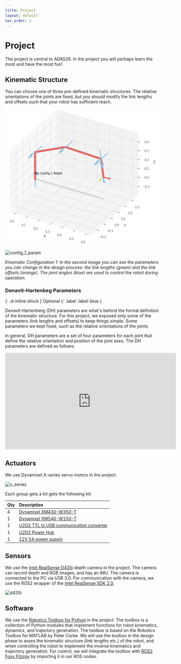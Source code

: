 ```yaml
---
title: Project
layout: default
nav_order: 2
---
```


# Project
The project is central to ADA526. In the project you will perhaps learn the most and have the most fun!


## Kinematic Structure
You can choose one of three pre-defined kinematic structures. The relative orientations of the joints are fixed, but you should modify the link lengths and offsets such that your robot has sufficient reach.

![config1](assets/images/config.png) 

![config_1_param](../../assets/images/config-1-params.png)

*Kinematic Configuration 1: In the second image you can see the parameters you can change in the design process: the link lengths (green) and the link offsets (orange). The joint angles (blue) are used to control the robot during operation.*

### Denavit-Hartenbeg Parameters
{: .d-inline-block }
Optional
{: .label .label-blue } 

Denavit-Hartenberg (DH) parameters are what's behind the formal definition of the kinematic structure. For this project, we exposed only some of the parameters (link lengths and offsets) to keep things simple. Some parameters we kept fixed, such as the relative orientations of the joints.

In general, DH parameters are a set of four parameters for each joint that define the relative orientation and position of the joint axes. The DH parameters are defined as follows: 
<iframe width="560" height="315" src="https://www.youtube.com/embed/rA9tm0gTln8" title="YouTube video player" frameborder="0" allow="accelerometer; autoplay; clipboard-write; encrypted-media; gyroscope; picture-in-picture; web-share" allowfullscreen></iframe>


## Actuators
We use Dynamixel X-series servo motors in the project.

![x_series](https://emanual.robotis.com/assets/images/dxl/x/x_series_product.png)

 Each group gets a kit gets the following kit:

| Qty | Description                               |    
| :-- | :---------------------------------------- | 
| 4   | [Dynamixel XM430-W350-T]                  |  
| 1   | [Dynamixel XM540-W150-T]                  |  
| 1   | [U2D2 TTL to USB communication converter] |  
| 1   | [U2D2 Power Hub]                          |
| 1   | [12V 5A power supply]                     |

[Dynamixel XM430-W350-T]: https://emanual.robotis.com/docs/en/dxl/x/xm430-w350/
[Dynamixel XM540-W150-T]: https://emanual.robotis.com/docs/en/dxl/x/xm540-w150/
[U2D2 TTL to USB communication converter]: https://emanual.robotis.com/docs/en/parts/interface/u2d2/
[U2D2 Power Hub]: https://emanual.robotis.com/docs/en/parts/interface/u2d2_power_hub/
[12V 5A power supply]: https://www.robotshop.com/en/12v-5a-power-supply.html


## Sensors
We use the [Intel RealSense D435i] depth camera in the project. The camera can record depth and RGB images, and has an IMU. The camera is connected to the PC via USB 3.0.
For communication with the camera, we use the ROS2 wrapper of the [Intel RealSense SDK 2.0].

![d435i](https://www.intelrealsense.com/wp-content/uploads/2020/05/depth-camera-d435_details.jpg)


[Intel RealSense D435i]: https://www.intelrealsense.com/depth-camera-d435i/
[Intel RealSense SDK 2.0]: https://dev.intelrealsense.com/docs/ros-wrapper


## Software
We use the [Robotics Toolbox for Python] in the project. The toolbox is a collection of Python modules that implement functions for robot kinematics, dynamics, and trajectory generation. The toolbox is based on the Robotics Toolbox for MATLAB by Peter Corke.
We will use the toolbox in the design phase to asses the kinematic structure (link lengths etc.) of the robot, and when controlling the robot to implement the inverse kinematics and trajectory generation.
For control, we will integrate the toolbox with [ROS2 Foxy Fitzroy] by importing it in our ROS nodes.

[Robotics Toolbox for Python]:https://petercorke.github.io/robotics-toolbox-python/index.html
[ROS2 Foxy Fitzroy]:https://docs.ros.org/en/foxy/Tutorials.html
